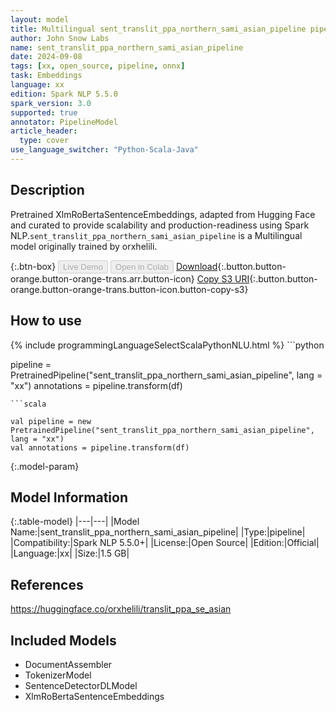 ```yaml
---
layout: model
title: Multilingual sent_translit_ppa_northern_sami_asian_pipeline pipeline XlmRoBertaSentenceEmbeddings from orxhelili
author: John Snow Labs
name: sent_translit_ppa_northern_sami_asian_pipeline
date: 2024-09-08
tags: [xx, open_source, pipeline, onnx]
task: Embeddings
language: xx
edition: Spark NLP 5.5.0
spark_version: 3.0
supported: true
annotator: PipelineModel
article_header:
  type: cover
use_language_switcher: "Python-Scala-Java"
---
```


## Description

Pretrained XlmRoBertaSentenceEmbeddings, adapted from Hugging Face and curated to provide scalability and production-readiness using Spark NLP.`sent_translit_ppa_northern_sami_asian_pipeline` is a Multilingual model originally trained by orxhelili.

{:.btn-box}
<button class="button button-orange" disabled>Live Demo</button>
<button class="button button-orange" disabled>Open in Colab</button>
[Download](https://s3.amazonaws.com/auxdata.johnsnowlabs.com/public/models/sent_translit_ppa_northern_sami_asian_pipeline_xx_5.5.0_3.0_1725759326481.zip){:.button.button-orange.button-orange-trans.arr.button-icon}
[Copy S3 URI](s3://auxdata.johnsnowlabs.com/public/models/sent_translit_ppa_northern_sami_asian_pipeline_xx_5.5.0_3.0_1725759326481.zip){:.button.button-orange.button-orange-trans.button-icon.button-copy-s3}

## How to use



<div class="tabs-box" markdown="1">
{% include programmingLanguageSelectScalaPythonNLU.html %}
```python

pipeline = PretrainedPipeline("sent_translit_ppa_northern_sami_asian_pipeline", lang = "xx")
annotations =  pipeline.transform(df)   

```
```scala

val pipeline = new PretrainedPipeline("sent_translit_ppa_northern_sami_asian_pipeline", lang = "xx")
val annotations = pipeline.transform(df)

```
</div>

{:.model-param}
## Model Information

{:.table-model}
|---|---|
|Model Name:|sent_translit_ppa_northern_sami_asian_pipeline|
|Type:|pipeline|
|Compatibility:|Spark NLP 5.5.0+|
|License:|Open Source|
|Edition:|Official|
|Language:|xx|
|Size:|1.5 GB|

## References

https://huggingface.co/orxhelili/translit_ppa_se_asian

## Included Models

- DocumentAssembler
- TokenizerModel
- SentenceDetectorDLModel
- XlmRoBertaSentenceEmbeddings